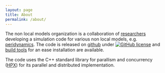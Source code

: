 ```yaml
---
layout: page
title: About
permalink: /about/
---
```


The non local models organization is a collaboration of [researchers](/team) developing a simulation code for various non local models, e.g. [peridynamics](https://en.wikipedia.org/wiki/Peridynamics). The code is released on [github](https://github.com/nonlocalmodels) under [![GitHub license](https://img.shields.io/github/license/nonlocalmodels/nonlocalmodels.github.io.svg)](https://github.com/nonlocalmodels/nonlocalmodels.github.io/blob/master/LICENSE) and [build tools](https://github.com/nonlocalmodels/buildscripts) for an ease installation are available.

The code uses the C++ standard library for parallism and concurrency ([HPX](https://github.com/STEllAR-GROUP)) for its parallel and distributed implementation. 
